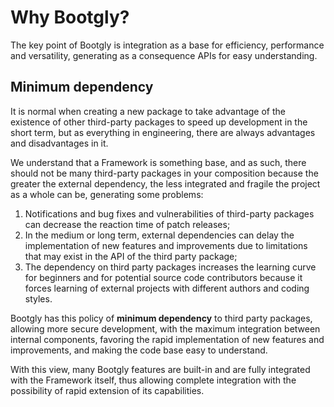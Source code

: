 # Why Bootgly?

The key point of Bootgly is integration as a base for efficiency, performance and versatility, generating as a consequence APIs for easy understanding.

## Minimum dependency

It is normal when creating a new package to take advantage of the existence of other third-party packages to speed up development in the short term, but as everything in engineering, there are always advantages and disadvantages in it.

We understand that a Framework is something base, and as such, there should not be many third-party packages in your composition because the greater the external dependency, the less integrated and fragile the project as a whole can be, generating some problems:

1. Notifications and bug fixes and vulnerabilities of third-party packages can decrease the reaction time of patch releases;
2. In the medium or long term, external dependencies can delay the implementation of new features and improvements due to limitations that may exist in the API of the third party package;
3. The dependency on third party packages increases the learning curve for beginners and for potential source code contributors because it forces learning of external projects with different authors and coding styles.

Bootgly has this policy of **minimum dependency** to third party packages, allowing more secure development, with the maximum integration between internal components, favoring the rapid implementation of new features and improvements, and making the code base easy to understand.

With this view, many Bootgly features are built-in and are fully integrated with the Framework itself, thus allowing complete integration with the possibility of rapid extension of its capabilities.
